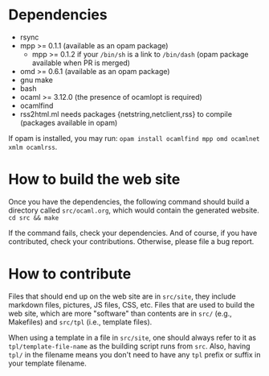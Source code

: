 # Dependencies

  * rsync
  * mpp >= 0.1.1 (available as an opam package)
    * mpp >= 0.1.2 if your `/bin/sh` is a link to `/bin/dash` (opam package available when PR is merged)
  * omd >= 0.6.1 (available as an opam package)
  * gnu make
  * bash
  * ocaml >= 3.12.0 (the presence of ocamlopt is required)
  * ocamlfind
  * rss2html.ml needs packages {netstring,netclient,rss} to compile (packages available in opam)

If opam is installed, you may run: `opam install ocamlfind mpp omd ocamlnet xmlm ocamlrss`.

# How to build the web site

Once you have the dependencies, the following command should build a
directory called `src/ocaml.org`, which would contain the generated
website. `cd src && make`

If the command fails, check your dependencies. And of course, if you
have contributed, check your contributions. 
Otherwise, please file a bug report.

# How to contribute

Files that should end up on the web site are in `src/site`, they
include markdown files, pictures, JS files, CSS, etc.
Files that are used to build the web site, which are more "software"
than contents are in `src/` (e.g., Makefiles) and `src/tpl` (i.e.,
template files).

When using a template in a file in `src/site`, one should always refer
to it as `tpl/template-file-name` as the building script runs from
`src`. Also, having `tpl/` in the filename means you don't need to
have any `tpl` prefix or suffix in your template filename.

